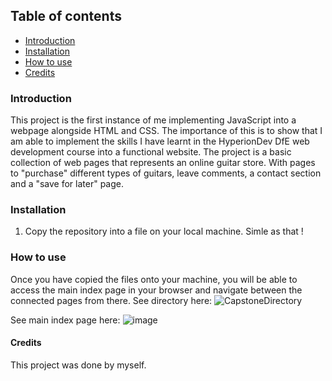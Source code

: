 

## Table of contents
- [Introduction](#introduction)
- [Installation](#installation)
- [How to use](#howToUse)
- [Credits](#credits)

### Introduction <a name="introduction"/>
This project is the first instance of me implementing JavaScript into a webpage alongside HTML and CSS. The importance of this is to show that I am able to implement the skills I have learnt in the HyperionDev DfE web development course into a functional website. The project is a basic collection of web pages that represents an online guitar store. With pages to "purchase" different types of guitars, leave comments, a contact section and a "save for later" page. 

### Installation <a name="installation"/>
1. Copy the repository into a file on your local machine.
 Simle as that !

### How to use <a name="howToUse"/>
Once you have copied the files onto your machine, you will be able to access the main index page in your browser and navigate between the connected pages from there.
See directory here:
![CapstoneDirectory](https://user-images.githubusercontent.com/123034061/213828028-4bfd01a6-a252-42ef-8aee-e25105784c75.jpg)

See main index page here:
![image](https://user-images.githubusercontent.com/123034061/221297905-f9b3e387-8c23-4ca2-81b0-7c0d997e6565.png)


#### Credits <a name="credits"/>
This project was done by myself.
